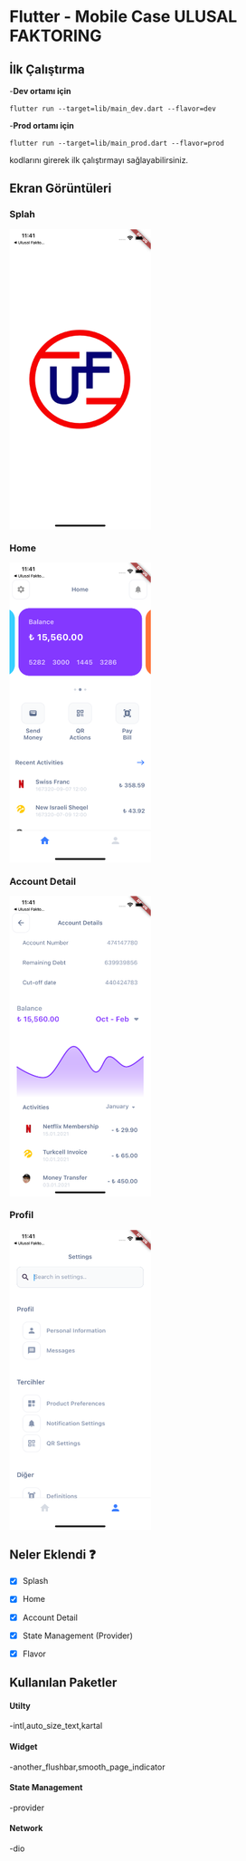 # Flutter - Mobile Case ULUSAL FAKTORING

## İlk Çalıştırma

-**Dev ortamı için**

    flutter run --target=lib/main_dev.dart --flavor=dev

-**Prod ortamı için**

    flutter run --target=lib/main_prod.dart --flavor=prod

kodlarını girerek ilk çalıştırmayı sağlayabilirsiniz.

## Ekran Görüntüleri

### Splah
<img align="center" width="250" height="530" src="screenshots/splash.png">


### Home
<img align="center" width="250" height="530" src="screenshots/home.png">


### Account Detail
<img align="center" width="250" height="530" src="screenshots/accountdetail.png">

### Profil
<img align="center" width="250" height="530" src="screenshots/profil.png">


## Neler Eklendi :question:

- [x] Splash
- [x] Home
- [x] Account Detail
- [x] State Management (Provider)
- [x] Flavor


## Kullanılan Paketler

 #### Utilty
 -intl,auto_size_text,kartal

 #### Widget
 -another_flushbar,smooth_page_indicator

 #### State Management
 -provider
 
#### Network
 -dio
